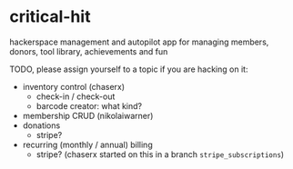 critical-hit
============

hackerspace management and autopilot app for managing members, donors, tool library, achievements and fun


TODO, please assign yourself to a topic if you are hacking on it:
- inventory control (chaserx)
  - check-in / check-out
  - barcode creator: what kind?
- membership CRUD (nikolaiwarner)
- donations
  - stripe?
- recurring (monthly / annual) billing
  - stripe? (chaserx started on this in a branch `stripe_subscriptions`)